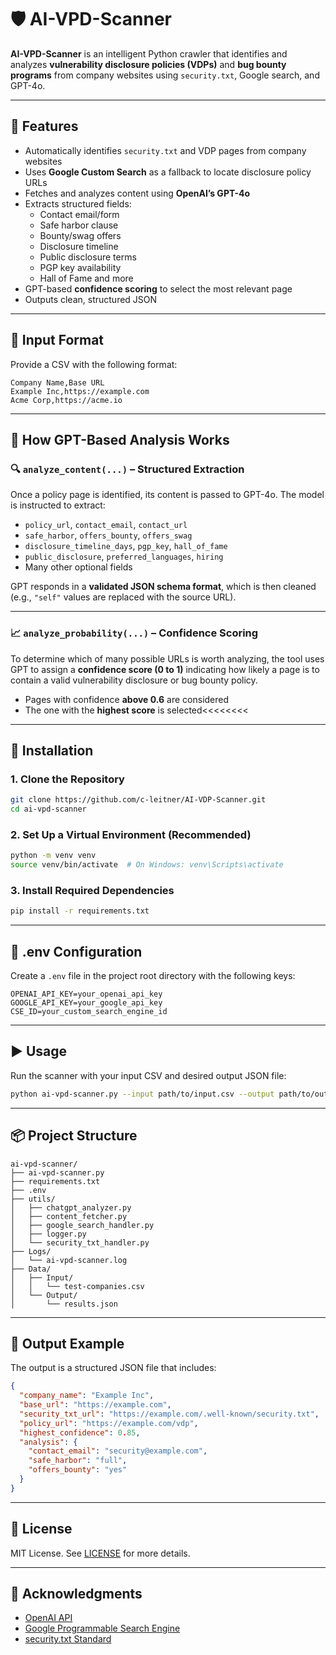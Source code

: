 # 🛡️ AI-VPD-Scanner

**AI-VPD-Scanner** is an intelligent Python crawler that identifies and analyzes **vulnerability disclosure policies (VDPs)** and **bug bounty programs** from company websites using `security.txt`, Google search, and GPT-4o.

---

## 🚀 Features

- Automatically identifies `security.txt` and VDP pages from company websites
- Uses **Google Custom Search** as a fallback to locate disclosure policy URLs
- Fetches and analyzes content using **OpenAI’s GPT-4o**
- Extracts structured fields:
  - Contact email/form
  - Safe harbor clause
  - Bounty/swag offers
  - Disclosure timeline
  - Public disclosure terms
  - PGP key availability
  - Hall of Fame and more
- GPT-based **confidence scoring** to select the most relevant page
- Outputs clean, structured JSON

---

## 📁 Input Format

Provide a CSV with the following format:

```
Company Name,Base URL
Example Inc,https://example.com
Acme Corp,https://acme.io
```

---

## 🧠 How GPT-Based Analysis Works

### 🔍 `analyze_content(...)` – Structured Extraction

Once a policy page is identified, its content is passed to GPT-4o. The model is instructed to extract:

- `policy_url`, `contact_email`, `contact_url`
- `safe_harbor`, `offers_bounty`, `offers_swag`
- `disclosure_timeline_days`, `pgp_key`, `hall_of_fame`
- `public_disclosure`, `preferred_languages`, `hiring`
- Many other optional fields

GPT responds in a **validated JSON schema format**, which is then cleaned (e.g., `"self"` values are replaced with the source URL).

---

### 📈 `analyze_probability(...)` – Confidence Scoring

To determine which of many possible URLs is worth analyzing, the tool uses GPT to assign a **confidence score (0 to 1)** indicating how likely a page is to contain a valid vulnerability disclosure or bug bounty policy.

- Pages with confidence **above 0.6** are considered
- The one with the **highest score** is selected<<<<<<<<

---

## 🧰 Installation

### 1. Clone the Repository

```bash
git clone https://github.com/c-leitner/AI-VDP-Scanner.git
cd ai-vpd-scanner
```

### 2. Set Up a Virtual Environment (Recommended)

```bash
python -m venv venv
source venv/bin/activate  # On Windows: venv\Scripts\activate
```

### 3. Install Required Dependencies

```bash
pip install -r requirements.txt
```

---

## 🔐 .env Configuration

Create a `.env` file in the project root directory with the following keys:

```env
OPENAI_API_KEY=your_openai_api_key
GOOGLE_API_KEY=your_google_api_key
CSE_ID=your_custom_search_engine_id
```


---

## ▶️ Usage

Run the scanner with your input CSV and desired output JSON file:

```bash
python ai-vpd-scanner.py --input path/to/input.csv --output path/to/output.json
```

---

## 📦 Project Structure

```
ai-vpd-scanner/
├── ai-vpd-scanner.py
├── requirements.txt
├── .env
├── utils/
│   ├── chatgpt_analyzer.py
│   ├── content_fetcher.py
│   ├── google_search_handler.py
│   ├── logger.py
│   └── security_txt_handler.py
├── Logs/
│   └── ai-vpd-scanner.log
├── Data/
│   ├── Input/
│   │   └── test-companies.csv
│   └── Output/
│       └── results.json
```

---

## 📄 Output Example

The output is a structured JSON file that includes:

```json
{
  "company_name": "Example Inc",
  "base_url": "https://example.com",
  "security_txt_url": "https://example.com/.well-known/security.txt",
  "policy_url": "https://example.com/vdp",
  "highest_confidence": 0.85,
  "analysis": {
    "contact_email": "security@example.com",
    "safe_harbor": "full",
    "offers_bounty": "yes"
  }
}
```

---

## 📘 License

MIT License. See [LICENSE](LICENSE) for more details.

---

## 🙌 Acknowledgments

- [OpenAI API](https://platform.openai.com/)
- [Google Programmable Search Engine](https://programmablesearchengine.google.com/)
- [security.txt Standard](https://securitytxt.org/)
